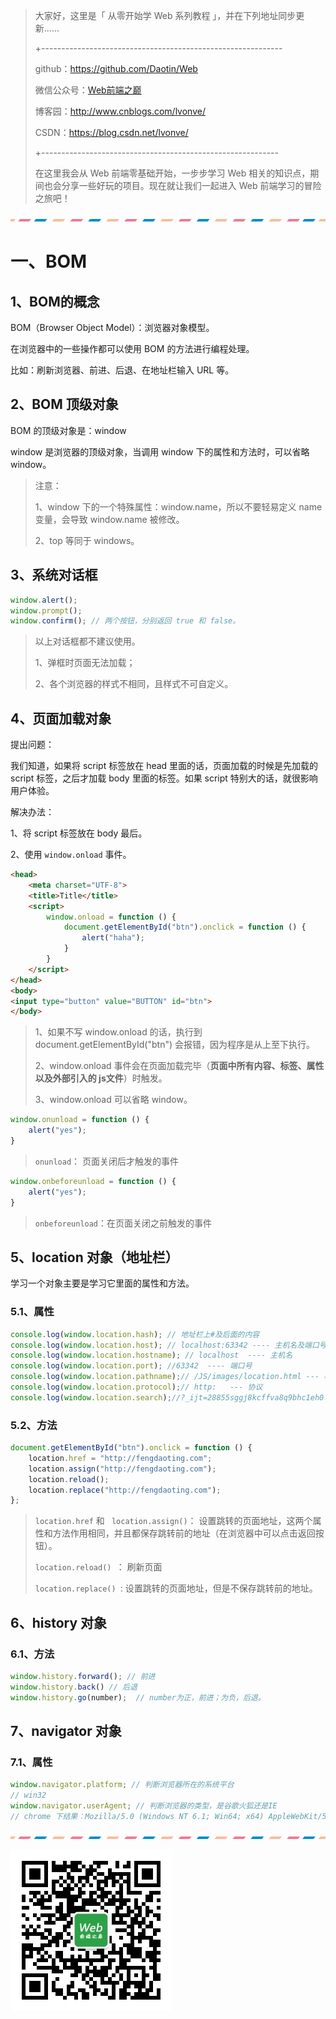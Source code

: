 >大家好，这里是「 从零开始学 Web 系列教程 」，并在下列地址同步更新......
>
> +------------------------------------------------------------
>
> github：https://github.com/Daotin/Web
>
> 微信公众号：[Web前端之巅](https://github.com/Daotin/pic/raw/master/wx.jpg)
>
> 博客园：http://www.cnblogs.com/lvonve/
>
> CSDN：https://blog.csdn.net/lvonve/
>
>  +-----------------------------------------------------------
>
> 在这里我会从 Web 前端零基础开始，一步步学习 Web 相关的知识点，期间也会分享一些好玩的项目。现在就让我们一起进入 Web 前端学习的冒险之旅吧！

![分割线](https://github.com/Daotin/pic/raw/master/fgx.png)



# 一、BOM

## 1、BOM的概念

BOM（Browser Object Model）：浏览器对象模型。

在浏览器中的一些操作都可以使用 BOM 的方法进行编程处理。

比如：刷新浏览器、前进、后退、在地址栏输入 URL 等。



## 2、BOM 顶级对象

BOM 的顶级对象是：window

window 是浏览器的顶级对象，当调用 window 下的属性和方法时，可以省略 window。

>   注意：
>
>   1、window 下的一个特殊属性：window.name，所以不要轻易定义 name 变量，会导致 window.name 被修改。
>
>   2、top 等同于 windows。



## 3、系统对话框

```javascript
window.alert();
window.prompt();
window.confirm(); // 两个按钮，分别返回 true 和 false。
```

> 以上对话框都不建议使用。
>
> 1、弹框时页面无法加载；
>
> 2、各个浏览器的样式不相同，且样式不可自定义。



## 4、页面加载对象

提出问题：

我们知道，如果将 script 标签放在 head 里面的话，页面加载的时候是先加载的 script 标签，之后才加载 body 里面的标签。如果 script 特别大的话，就很影响用户体验。



解决办法：

1、将 script 标签放在 body 最后。

2、使用 `window.onload` 事件。

```html
<head>
    <meta charset="UTF-8">
    <title>Title</title>
    <script>
        window.onload = function () {
            document.getElementById("btn").onclick = function () {
                alert("haha");
            }
        }
    </script>
</head>
<body>
<input type="button" value="BUTTON" id="btn">
</body>
```

> 1、如果不写  window.onload 的话，执行到 document.getElementById("btn") 会报错，因为程序是从上至下执行。
>
> 2、window.onload 事件会在页面加载完毕（**页面中所有内容、标签、属性以及外部引入的 js文件**）时触发。
>
> 3、window.onload 可以省略 window。

```javascript
window.onunload = function () {
	alert("yes");
}
```

> `onunload`： 页面关闭后才触发的事件

```javascript
window.onbeforeunload = function () {
    alert("yes");
}
```

> `onbeforeunload`：在页面关闭之前触发的事件



## 5、location 对象（地址栏）

学习一个对象主要是学习它里面的属性和方法。

### 5.1、属性

```javascript
console.log(window.location.hash); // 地址栏上#及后面的内容
console.log(window.location.host); // localhost:63342 ---- 主机名及端口号
console.log(window.location.hostname); // localhost  ---- 主机名
console.log(window.location.port); //63342  ---- 端口号
console.log(window.location.pathname);// /JS/images/location.html --- 相对路径
console.log(window.location.protocol);// http:   --- 协议
console.log(window.location.search);//?_ijt=28855sggj8kcffva8q9bhc1eh0  --- 搜索的内容
```

### 5.2、方法

```javascript
document.getElementById("btn").onclick = function () {
    location.href = "http://fengdaoting.com";
    location.assign("http://fengdaoting.com");
    location.reload();
	location.replace("http://fengdaoting.com");
};
```

> `location.href` 和 ` location.assign()`： 设置跳转的页面地址，这两个属性和方法作用相同，并且都保存跳转前的地址（在浏览器中可以点击返回按钮）。
>
> `location.reload() `： 刷新页面
>
> `location.replace() `: 设置跳转的页面地址，但是不保存跳转前的地址。



## 6、history 对象

### 6.1、方法

```js
window.history.forward(); // 前进
window.history.back() // 后退
window.history.go(number);  // number为正，前进；为负，后退。
```



## 7、navigator 对象

### 7.1、属性

```js
window.navigator.platform; // 判断浏览器所在的系统平台
// win32
window.navigator.userAgent; // 判断浏览器的类型，是谷歌火狐还是IE
// chrome 下结果：Mozilla/5.0 (Windows NT 6.1; Win64; x64) AppleWebKit/537.36 (KHTML, like Gecko) Chrome/64.0.3282.186 Safari/537.36
```
![分割线](https://github.com/Daotin/pic/raw/master/fgx.png)

![Web前端之巅](https://github.com/Daotin/pic/raw/master/wx.jpg)